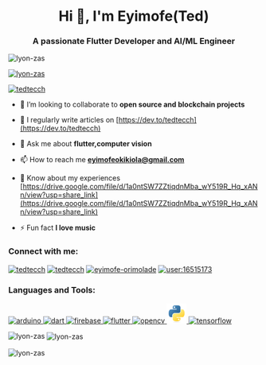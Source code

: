 <h1 align="center">Hi 👋, I'm Eyimofe(Ted)</h1>
<h3 align="center">A passionate Flutter Developer and AI/ML Engineer</h3>

<p align="left"> <img src="https://komarev.com/ghpvc/?username=lyon-zas&label=Profile%20views&color=0e75b6&style=flat" alt="lyon-zas" /> </p>

<p align="left"> <a href="https://github.com/ryo-ma/github-profile-trophy"><img src="https://github-profile-trophy.vercel.app/?username=lyon-zas" alt="lyon-zas" /></a> </p>

<p align="left"> <a href="https://twitter.com/tedtecch" target="blank"><img src="https://img.shields.io/twitter/follow/tedtecch?logo=twitter&style=for-the-badge" alt="tedtecch" /></a> </p>

- 👯 I’m looking to collaborate to **open source and blockchain projects**

- 📝 I regularly write articles on [https://dev.to/tedtecch](https://dev.to/tedtecch)

- 💬 Ask me about **flutter,computer vision**

- 📫 How to reach me **eyimofeokikiola@gmail.com**

- 📄 Know about my experiences [https://drive.google.com/file/d/1a0ntSW7ZZtiqdnMba_wY519R_Hq_xANn/view?usp=share_link](https://drive.google.com/file/d/1a0ntSW7ZZtiqdnMba_wY519R_Hq_xANn/view?usp=share_link)

- ⚡ Fun fact **I love music**

<h3 align="left">Connect with me:</h3>
<p align="left">
<a href="https://dev.to/tedtecch" target="blank"><img align="center" src="https://raw.githubusercontent.com/rahuldkjain/github-profile-readme-generator/master/src/images/icons/Social/devto.svg" alt="tedtecch" height="30" width="40" /></a>
<a href="https://twitter.com/tedtecch" target="blank"><img align="center" src="https://raw.githubusercontent.com/rahuldkjain/github-profile-readme-generator/master/src/images/icons/Social/twitter.svg" alt="tedtecch" height="30" width="40" /></a>
<a href="https://linkedin.com/in/eyimofe-orimolade" target="blank"><img align="center" src="https://raw.githubusercontent.com/rahuldkjain/github-profile-readme-generator/master/src/images/icons/Social/linked-in-alt.svg" alt="eyimofe-orimolade" height="30" width="40" /></a>
<a href="https://stackoverflow.com/users/user:16515173" target="blank"><img align="center" src="https://raw.githubusercontent.com/rahuldkjain/github-profile-readme-generator/master/src/images/icons/Social/stack-overflow.svg" alt="user:16515173" height="30" width="40" /></a>
</p>

<h3 align="left">Languages and Tools:</h3>
<p align="left"> <a href="https://www.arduino.cc/" target="_blank" rel="noreferrer"> <img src="https://cdn.worldvectorlogo.com/logos/arduino-1.svg" alt="arduino" width="40" height="40"/> </a> <a href="https://dart.dev" target="_blank" rel="noreferrer"> <img src="https://www.vectorlogo.zone/logos/dartlang/dartlang-icon.svg" alt="dart" width="40" height="40"/> </a> <a href="https://firebase.google.com/" target="_blank" rel="noreferrer"> <img src="https://www.vectorlogo.zone/logos/firebase/firebase-icon.svg" alt="firebase" width="40" height="40"/> </a> <a href="https://flutter.dev" target="_blank" rel="noreferrer"> <img src="https://www.vectorlogo.zone/logos/flutterio/flutterio-icon.svg" alt="flutter" width="40" height="40"/> </a> <a href="https://opencv.org/" target="_blank" rel="noreferrer"> <img src="https://www.vectorlogo.zone/logos/opencv/opencv-icon.svg" alt="opencv" width="40" height="40"/> </a> <a href="https://www.python.org" target="_blank" rel="noreferrer"> <img src="https://raw.githubusercontent.com/devicons/devicon/master/icons/python/python-original.svg" alt="python" width="40" height="40"/> </a> <a href="https://www.tensorflow.org" target="_blank" rel="noreferrer"> <img src="https://www.vectorlogo.zone/logos/tensorflow/tensorflow-icon.svg" alt="tensorflow" width="40" height="40"/> </a> </p>

<p><img align="left" src="https://github-readme-stats.vercel.app/api/top-langs?username=lyon-zas&show_icons=true&locale=en&layout=compact" alt="lyon-zas" /></p>

<p>&nbsp;<img align="center" src="https://github-readme-stats.vercel.app/api?username=lyon-zas&show_icons=true&locale=en" alt="lyon-zas" /></p>

<p><img align="center" src="https://github-readme-streak-stats.herokuapp.com/?user=lyon-zas&" alt="lyon-zas" /></p>
